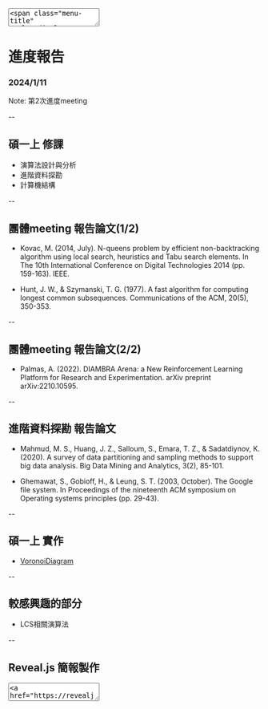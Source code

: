 <textarea>
<span class="menu-title" style="display: none">2024/1/11</span>
</textarea>

# 進度報告
### 2024/1/11

Note:
第2次進度meeting

--

## 碩一上 修課
- 演算法設計與分析
- 進階資料探勘
- 計算機結構

--

## 團體meeting 報告論文(1/2)
<!-- 2023/08/29 第一次 團體meeting -->
- Kovac, M. (2014, July). N-queens problem by efficient non-backtracking algorithm using local search, heuristics and Tabu search elements. In The 10th International Conference on Digital Technologies 2014 (pp. 159-163). IEEE.

<!-- 2023/10/18 第二次 團體meeting -->
- Hunt, J. W., & Szymanski, T. G. (1977). A fast algorithm for computing longest common subsequences. Communications of the ACM, 20(5), 350-353.

--

## 團體meeting 報告論文(2/2)

<!-- 2023/12/13 第三次 團體meeting -->
- Palmas, A. (2022). DIAMBRA Arena: a New Reinforcement Learning Platform for Research and Experimentation. arXiv preprint arXiv:2210.10595.

--

## 進階資料探勘 報告論文
<!-- 2023/12/14 進階資料探勘 期末報告 -->
- Mahmud, M. S., Huang, J. Z., Salloum, S., Emara, T. Z., & Sadatdiynov, K. (2020). A survey of data partitioning and sampling methods to support big data analysis. Big Data Mining and Analytics, 3(2), 85-101.

<!-- 2023/12/14 進階資料探勘 期末報告 -->
- Ghemawat, S., Gobioff, H., & Leung, S. T. (2003, October). The Google file system. In Proceedings of the nineteenth ACM symposium on Operating systems principles (pp. 29-43).

--

## 碩一上 實作
- <a href="https://github.com/dockyu/VoronoiDiagram" target="_blank">VoronoiDiagram</a>

--

## 較感興趣的部分
- LCS相關演算法

--

## Reveal.js 簡報製作

<textarea>
<a href="https://revealjs.com" target="_blank">
    <img data-src="https://hakim-static.s3.amazonaws.com/reveal-js/logo/v1/reveal-black-text-sticker.png" alt="reveal.js">
</a>
</textarea>
